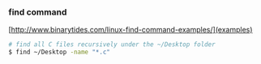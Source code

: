 ### find command

[http://www.binarytides.com/linux-find-command-examples/](examples)

```bash
# find all C files recursively under the ~/Desktop folder
$ find ~/Desktop -name "*.c"  
```
